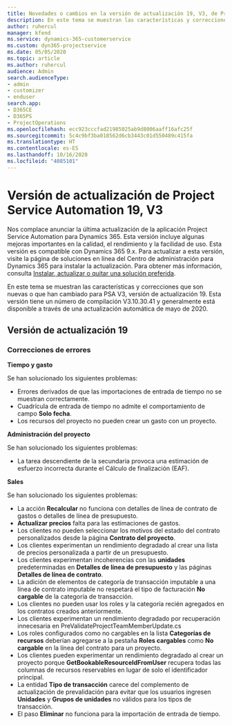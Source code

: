 ```yaml
---
title: Novedades o cambios en la versión de actualización 19, V3, de Project Service Automation
description: En este tema se muestran las características y correcciones que están disponibles en la versión de actualización 19, V3, de Project Service Automation.
author: ruhercul
manager: kfend
ms.service: dynamics-365-customerservice
ms.custom: dyn365-projectservice
ms.date: 05/05/2020
ms.topic: article
ms.author: ruhercul
audience: Admin
search.audienceType:
- admin
- customizer
- enduser
search.app:
- D365CE
- D365PS
- ProjectOperations
ms.openlocfilehash: ecc923cccfad21985025ab9d8006aaff16afc25f
ms.sourcegitcommit: 5c4c9bf3ba018562d6cb3443c01d550489c415fa
ms.translationtype: HT
ms.contentlocale: es-ES
ms.lasthandoff: 10/16/2020
ms.locfileid: "4085101"
---
```

# <a name="project-service-automation-update-release-19-v3"></a>Versión de actualización de Project Service Automation 19, V3

Nos complace anunciar la última actualización de la aplicación Project Service Automation para Dynamics 365. Esta versión incluye algunas mejoras importantes en la calidad, el rendimiento y la facilidad de uso. Esta versión es compatible con Dynamics 365 9.x. Para actualizar a esta versión, visite la página de soluciones en línea del Centro de administración para Dynamics 365 para instalar la actualización. Para obtener más información, consulta [Instalar, actualizar o quitar una solución preferida](https://docs.microsoft.com/power-platform/admin/install-remove-preferred-solution).

En este tema se muestran las características y correcciones que son nuevas o que han cambiado para PSA V3, versión de actualización 19. Esta versión tiene un número de compilación V3.10.30.41 y generalmente está disponible a través de una actualización automática de mayo de 2020.

## <a name="update-release-19"></a>Versión de actualización 19

### <a name="bug-fixes"></a>Correcciones de errores

**Tiempo y gasto**

Se han solucionado los siguientes problemas: 

- Errores derivados de que las importaciones de entrada de tiempo no se muestran correctamente.
- Cuadrícula de entrada de tiempo no admite el comportamiento de campo **Solo fecha**.
- Los recursos del proyecto no pueden crear un gasto con un proyecto.

**Administración del proyecto**

Se han solucionado los siguientes problemas: 

-  La tarea descendiente de la secundaria provoca una estimación de esfuerzo incorrecta durante el Cálculo de finalización (EAF).

**Sales**

Se han solucionado los siguientes problemas: 

- La acción **Recalcular** no funciona con detalles de línea de contrato de gastos o detalles de línea de presupuesto.
- **Actualizar precios** falta para las estimaciones de gastos.
-  Los clientes no pueden seleccionar los motivos del estado del contrato personalizados desde la página **Contrato del proyecto**.
- Los clientes experimentan un rendimiento degradado al crear una lista de precios personalizada a partir de un presupuesto.
- Los clientes experimentan incoherencias con las **unidades** predeterminadas en **Detalles de línea de presupuesto** y las páginas **Detalles de línea de contrato**.
- La adición de elementos de categoría de transacción imputable a una línea de contrato imputable no respetará el tipo de facturación **No cargable** de la categoría de transacción.
- Los clientes no pueden usar los roles y la categoría recién agregados en los contratos creados anteriormente.
- Los clientes experimentan un rendimiento degradado por recuperación innecesaria en PreValidateProjectTeamMemberUpdate.cs
- Los roles configurados como no cargables en la lista **Categorías de recursos** deberían agregarse a la pestaña **Roles cargables** como **No cargable** en la línea del contrato para un proyecto.
- Los clientes pueden experimentar un rendimiento degradado al crear un proyecto porque **GetBookableResourceIdFromUser** recupera todas las columnas de recursos reservables en lugar de solo el identificador principal.
- La entidad **Tipo de transacción** carece del complemento de actualización de prevalidación para evitar que los usuarios ingresen **Unidades** y **Grupos de unidades** no válidos para los tipos de transacción.
- El paso **Eliminar** no funciona para la importación de entrada de tiempo.
